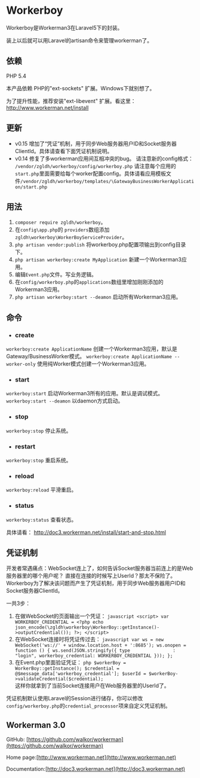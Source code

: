 # Workerboy

Workerboy是Workerman3在Laravel5下的封装。

装上以后就可以用Laravel的artisan命令来管理workerman了。

## 依赖
 PHP 5.4

 本产品依赖 PHP的"ext-sockets" 扩展。Windows下就别想了。

 为了提升性能，推荐安装"ext-libevent" 扩展。看这里： http://www.workerman.net/install 

## 更新
 - v0.15 增加了“凭证”机制，用于同步Web服务器用户ID和Socket服务器ClientId。具体请查看下面凭证机制说明。
 - v0.14 修复了多workerman应用间互相冲突的bug。 请注意新的config格式： ```/vendor/zgldh/workerboy/config/workerboy.php```
请注意每个应用的```start.php```里面需要给每个worker配置config。具体请看应用模板文件```/vendor/zgldh/workerboy/templates/\GatewayBusinessWorkerApplication/start.php```

## 用法

 1. `composer require zgldh/workerboy`。
 2. 在`config\app.php`的 `providers`数组添加 `zgldh\workerboy\WorkerBoyServiceProvider`。
 3. `php artisan vendor:publish` 将workerboy.php配置项输出到config目录下。
 4. `php artisan workerboy:create MyApplication` 新建一个Workerman3应用。
 5. 编辑`Event.php`文件。写业务逻辑。
 6. 在`config/workerboy.php`的`applications`数组里增加刚刚添加的Workerman3应用。
 7. `php artisan workerboy:start --deamon` 启动所有Workerman3应用。


## 命令

 - ### create
  `workerboy:create ApplicationName` 创建一个Workerman3应用，默认是Gateway/BusinessWorker模式。
  `workerboy:create ApplicationName --worker-only` 使用纯Worker模式创建一个Workerman3应用。

 - ### start
  `workerboy:start` 启动Workerman3所有的应用。默认是调试模式。
  `workerboy:start --deamon` 以daemon方式启动。

 - ### stop
  `workerboy:stop` 停止系统。

 - ### restart
  `workerboy:stop` 重启系统。

 - ### reload
  `workerboy:reload` 平滑重启。

 - ### status
  `workerboy:status` 查看状态。

具体请看： http://doc3.workerman.net/install/start-and-stop.html


## 凭证机制

  开发者常遇痛点：WebSocket连上了，如何告诉Socket服务器当前连上的是Web服务器里的哪个用户呢？ 直接在连接的时候写上UserId？那太不保险了。
  Workerboy为了解决该问题而产生了凭证机制，用于同步Web服务器用户ID和Socket服务器ClientId。
  
  一共3步：
  
  1. 在做WebSocket的页面输出一个凭证：
    ```javascript
    <script>
        var WORKERBOY_CREDENTIAL = <?php echo json_encode(\zgldh\workerboy\WorkerBoy::getInstance()->outputCredential()); ?>;
    </script>
    ```
   2. 在WebSocket连接时将凭证传过去：
    ```javascript
    var ws = new WebSocket('ws://' + window.location.host + ':8685');
    ws.onopen = function () {
        ws.send(JSON.stringify({
            type                : "login",
            workerboy_credential: WORKERBOY_CREDENTIAL
        }));
    };
    ```
   3. 在Event.php里面验证凭证：
    ```php
    $workerBoy = WorkerBoy::getInstance();
    $credential = @$message_data['workerboy_credential'];
    $userId = $workerBoy->validateCredential($credential);
    ```    
    这样你就拿到了当前Socket连接用户在Web服务器里的UserId了。
   
   凭证机制默认使用Laravel的Session进行储存，你可以修改`config/workerboy.php`的`credential_processor`项来自定义凭证机制。

## Workerman 3.0 

GitHub: [https://github.com/walkor/workerman](https://github.com/walkor/workerman)

Home page:[http://www.workerman.net](http://www.workerman.net)

Documentation:[http://doc3.workerman.net](http://doc3.workerman.net)